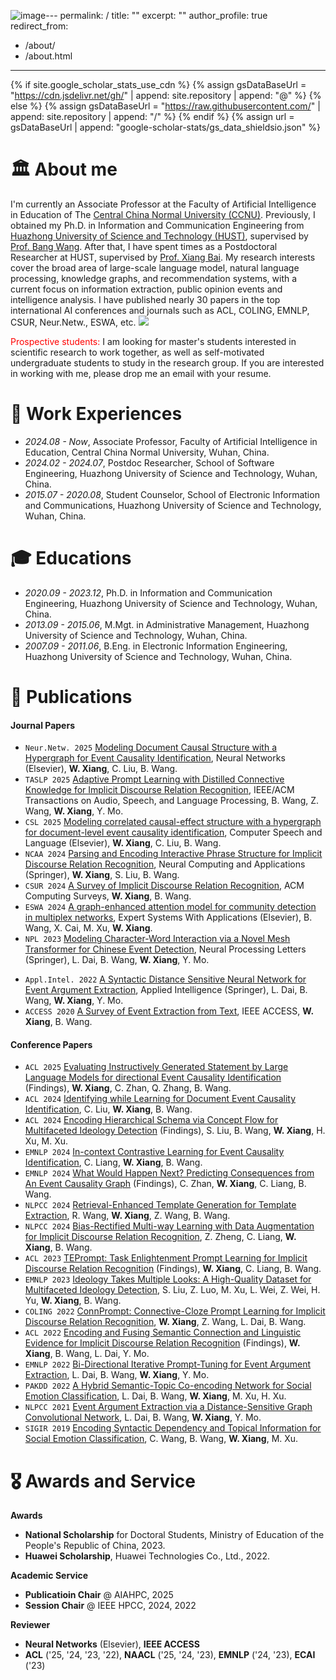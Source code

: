![image](https://github.com/user-attachments/assets/5aebd7ae-79b8-43bd-a3ae-cc496fbc690a)---
permalink: /
title: ""
excerpt: ""
author_profile: true
redirect_from: 
  - /about/
  - /about.html
---

{% if site.google_scholar_stats_use_cdn %}
{% assign gsDataBaseUrl = "https://cdn.jsdelivr.net/gh/" | append: site.repository | append: "@" %}
{% else %}
{% assign gsDataBaseUrl = "https://raw.githubusercontent.com/" | append: site.repository | append: "/" %}
{% endif %}
{% assign url = gsDataBaseUrl | append: "google-scholar-stats/gs_data_shieldsio.json" %}


<span class='anchor' id='about-me'></span>
# 🏛️ About me
I'm currently an Associate Professor at the Faculty of Artificial Intelligence in Education of The [Central China Normal University (CCNU)](https://www.ccnu.edu.cn/). Previously, I obtained my Ph.D. in Information and Communication Engineering from [Huazhong University of Science and Technology (HUST)](https://www.hust.edu.cn), supervised by [Prof. Bang Wang](https://eic.hust.edu.cn/teacher/wangbang/index.htm). After that, I have spent times as a Postdoctoral Researcher at HUST, supervised by [Prof. Xiang Bai](http://faculty.hust.edu.cn/baixiang/zh_CN/more/1412472/jsjjgd/index.htm). My research interests cover the broad area of large-scale language model, natural language processing, knowledge graphs, and recommendation systems, with a current focus on information extraction, public opinion events and intelligence analysis. I have published nearly 30 papers in the top international AI conferences and journals such as ACL, COLING, EMNLP, CSUR, Neur.Netw., ESWA, etc. <a href="https://scholar.google.com/citations?user=YrcnOxYAAAAJ"><img src="https://img.shields.io/endpoint?logo=Google%20Scholar&url=https%3A%2F%2Fcdn.jsdelivr.net%2Fgh%2FJason-Xiang5231%2FJason-Xiang5231.github.io@google-scholar-stats%2Fgs_data_shieldsio.json&labelColor=f6f6f6&color=9cf&style=flat&label=citations"></a>

<span style="color: red;">Prospective students:</span> I am looking for master's students interested in scientific research to work together, as well as self-motivated undergraduate students to study in the research group. If you are interested in working with me, please drop me an email with your resume.

# 💼 Work Experiences
- *2024.08 - Now*, Associate Professor, Faculty of Artificial Intelligence in Education, Central China Normal University, Wuhan, China.
- *2024.02 - 2024.07*, Postdoc Researcher, School of Software Engineering, Huazhong University of Science and Technology, Wuhan, China.
- *2015.07 - 2020.08*, Student Counselor, School of Electronic Information and Communications, Huazhong University of Science and Technology, Wuhan, China.

# 🎓 Educations
- *2020.09 - 2023.12*, Ph.D. in Information and Communication Engineering, Huazhong University of Science and Technology, Wuhan, China.
- *2013.09 - 2015.06*, M.Mgt. in Administrative Management, Huazhong University of Science and Technology, Wuhan, China.
- *2007.09 - 2011.06*, B.Eng. in Electronic Information Engineering, Huazhong University of Science and Technology, Wuhan, China.

# 📝 Publications 
#### Journal Papers
- ``Neur.Netw. 2025`` [Modeling Document Causal Structure with a Hypergraph for Event Causality Identification](https://Jason-Xiang5231.github.io), Neural Networks (Elsevier), **W. Xiang**, C. Liu, B. Wang.
- ``TASLP 2025`` [Adaptive Prompt Learning with Distilled Connective Knowledge for Implicit Discourse Relation Recognition](https://Jason-Xiang5231.github.io), IEEE/ACM Transactions on Audio, Speech, and Language Processing, B. Wang, Z. Wang, **W. Xiang**, Y. Mo.
- ``CSL 2025`` [Modeling correlated causal-effect structure with a hypergraph for document-level event causality identification](https://Jason-Xiang5231.github.io), Computer Speech and Language (Elsevier), **W. Xiang**, C. Liu, B. Wang.
- ``NCAA 2024`` [Parsing and Encoding Interactive Phrase Structure for Implicit Discourse Relation Recognition](https://Jason-Xiang5231.github.io), Neural Computing and Applications (Springer), **W. Xiang**, S. Liu, B. Wang.
- ``CSUR 2024`` [A Survey of Implicit Discourse Relation Recognition](https://Jason-Xiang5231.github.io), ACM Computing Surveys, **W. Xiang**, B. Wang.
- ``ESWA 2024`` [A graph-enhanced attention model for community detection in multiplex networks](https://Jason-Xiang5231.github.io), Expert Systems With Applications (Elsevier), B. Wang, X. Cai, M. Xu, **W. Xiang**.
- ``NPL 2023`` [Modeling Character-Word Interaction via a Novel Mesh Transformer for Chinese Event Detection](https://Jason-Xiang5231.github.io), Neural Processing Letters (Springer), L. Dai, B. Wang, **W. Xiang**, Y. Mo.
<!-- 
- ``Sensors 2023`` [RadarPDR: Radar-Assisted Indoor Pedestrian Dead Reckoning](https://Jason-Xiang5231.github.io), J. He, **W. Xiang**, Q. Zhang, B. Wang.
- ``Appl. Sci. 2022`` [Cross-Modal Image Registration via Rasterized Parameter Prediction for Object Tracking](https://Jason-Xiang5231.github.io), Applied Sciences-Basel, Q. Zhang, **W. Xiang**.
-->
- ``Appl.Intel. 2022`` [A Syntactic Distance Sensitive Neural Network for Event Argument Extraction](https://Jason-Xiang5231.github.io), Applied Intelligence (Springer), L. Dai, B. Wang, **W. Xiang**, Y. Mo.
- ``ACCESS 2020`` [A Survey of Event Extraction from Text](https://Jason-Xiang5231.github.io), IEEE ACCESS, **W. Xiang**, B. Wang. 
  
#### Conference Papers
- ``ACL 2025`` [Evaluating Instructively Generated Statement by Large Language Models for directional Event Causality Identification](https://Jason-Xiang5231.github.io) (Findings), **W. Xiang**, C. Zhan, Q. Zhang, B. Wang.
- ``ACL 2024`` [Identifying while Learning for Document Event Causality Identification](https://Jason-Xiang5231.github.io), C. Liu, **W. Xiang**, B. Wang.
- ``ACL 2024`` [Encoding Hierarchical Schema via Concept Flow for Multifaceted Ideology Detection](https://Jason-Xiang5231.github.io) (Findings), S. Liu, B. Wang, **W. Xiang**, H. Xu, M. Xu. 
- ``EMNLP 2024`` [In-context Contrastive Learning for Event Causality Identification](https://Jason-Xiang5231.github.io), C. Liang, **W. Xiang**, B. Wang.
- ``EMNLP 2024`` [What Would Happen Next? Predicting Consequences from An Event Causality Graph](https://Jason-Xiang5231.github.io) (Findings), C. Zhan, **W. Xiang**, C. Liang, B. Wang.
- ``NLPCC 2024`` [Retrieval-Enhanced Template Generation for Template Extraction](https://Jason-Xiang5231.github.io), R. Wang, **W. Xiang**, Z. Wang, B. Wang.
- ``NLPCC 2024`` [Bias-Rectified Multi-way Learning with Data Augmentation for Implicit Discourse Relation Recognition](https://Jason-Xiang5231.github.io), Z. Zheng, C. Liang, **W. Xiang**, B. Wang.
- ``ACL 2023`` [TEPrompt: Task Enlightenment Prompt Learning for Implicit Discourse Relation Recognition](https://Jason-Xiang5231.github.io) (Findings), **W. Xiang**, C. Liang, B. Wang.
- ``EMNLP 2023`` [Ideology Takes Multiple Looks: A High-Quality Dataset for Multifaceted Ideology Detection](https://Jason-Xiang5231.github.io), S. Liu, Z. Luo, M. Xu, L. Wei, Z. Wei, H. Yu, **W. Xiang**, B. Wang.
- ``COLING 2022`` [ConnPrompt: Connective-Cloze Prompt Learning for Implicit Discourse Relation Recognition](https://Jason-Xiang5231.github.io), **W. Xiang**, Z. Wang, L. Dai, B. Wang.
- ``ACL 2022`` [Encoding and Fusing Semantic Connection and Linguistic Evidence for Implicit Discourse Relation Recognition](https://Jason-Xiang5231.github.io) (Findings), **W. Xiang**, B. Wang, L. Dai, Y. Mo.
- ``EMNLP 2022`` [Bi-Directional Iterative Prompt-Tuning for Event Argument Extraction](https://Jason-Xiang5231.github.io), L. Dai, B. Wang, **W. Xiang**, Y. Mo. 
- ``PAKDD 2022`` [A Hybrid Semantic-Topic Co-encoding Network for Social Emotion Classification](https://Jason-Xiang5231.github.io), L. Dai, B. Wang, **W. Xiang**, M. Xu, H. Xu. 
- ``NLPCC 2021`` [Event Argument Extraction via a Distance-Sensitive Graph Convolutional Network](https://Jason-Xiang5231.github.io), L. Dai, B. Wang, **W. Xiang**, Y. Mo. 
- ``SIGIR 2019`` [Encoding Syntactic Dependency and Topical Information for Social Emotion Classification](https://Jason-Xiang5231.github.io), C. Wang, B. Wang, **W. Xiang**, M. Xu.

<span class='anchor' id='awards-and-service'></span>
# 🎖️ Awards and Service

**Awards**
- **National Scholarship** for Doctoral Students, Ministry of Education of the People's Republic of China, 2023. 
- **Huawei Scholarship**, Huawei Technologies Co., Ltd., 2022. 

**Academic Service**
- **Publicatioin Chair** @ AIAHPC, 2025
- **Session Chair**  @ IEEE HPCC, 2024, 2022

**Reviewer**
- **Neural Networks** (Elsevier), **IEEE ACCESS**
- **ACL** ('25, '24, '23, '22), **NAACL** ('25, '24, '23), **EMNLP** ('24, '23), **ECAI** ('23)

